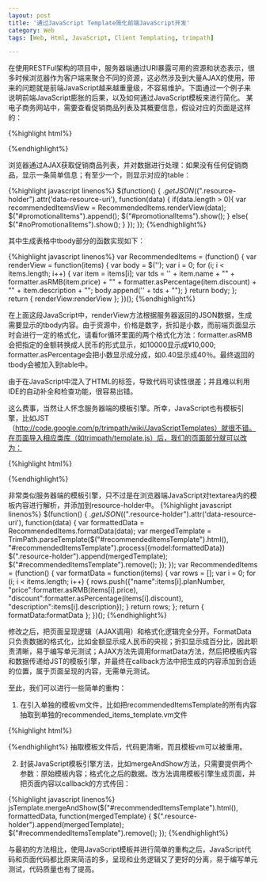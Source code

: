 ```yaml
---
layout: post
title: '通过JavaScript Template简化前端JavaScript开发'
category: Web
tags: [Web, Html, JavaScript, Client Templating, trimpath]

---
```


在使用RESTFul架构的项目中，服务器端通过URI暴露可用的资源和状态表示，很多时候浏览器作为客户端来聚合不同的资源，这必然涉及到大量AJAX的使用，带来的问题就是前端JavaScript越来越重量级，不容易维护。下面通过一个例子来说明前端JavaScript膨胀的后果，以及如何通过JavaScript模板来进行简化。
某电子商务网站中，需要查看促销商品列表及其概要信息，假设对应的页面是这样的：

{%highlight html%}
<div class="resource-holder" data-resource-uri="items/recommended">
<table id="recommendedItems" style="display:none">
<thead>
<tr>
<th>名称</th>
<th>价格</th>
<th>折扣</th>
<th>描述</th>
</tr>
</thead>
</table>
<div id="noRecommendedItems" style="display: none">
<h2>对不起, 当前没有促销商品</h2>
</div>
</div>
{%endhighlight%}

浏览器通过AJAX获取促销商品列表，并对数据进行处理：如果没有任何促销商品，显示一条简单信息；有至少一个，则显示对应的table：

{%highlight javascript linenos%}
$(function() {
	$.getJSON($(".resource-holder").attr('data-resource-uri'), function(data) {
		if(data.length > 0){
			var recommendedItemsView = RecommendedItems.renderView(data);
			$("#promotionalItems").append();
			$("#promotionalItems").show();
		}
		else{
			$("#noPromotionalItems").show();
		}
	});
});
{%endhighlight%}

其中生成表格中tbody部分的函数实现如下：

{%highlight javascript linenos%}
var RecommendedItems = (function() {
	var renderView = function(items) {
		var body = $('<tbody></tbody>');
		var i = 0;
		for (i; i < items.length; i++) {
			var item = items[i];
			var tds = '<td>' + item.name + "</td><td>" + formatter.asRMB(item.price) + "</td><td>" + formatter.asPercentage(item.discount) + "</td><td>" + item.description + "</td>";
			body.append('<tr>' + tds + "</tr>");
		}
		return body;
	};
	return {
		renderView:renderView
	};
})();
{%endhighlight%}

在上面这段JavaScript中，renderView方法根据服务器返回的JSON数据，生成需要显示的tbody内容。由于资源中，价格是数字，折扣是小数，而前端页面显示时会进行一定的格式化，请看for循环里面的两个格式化方法：formatter.asRMB会把指定的金额转换成人民币的形式显示，如10000显示成¥10,000; formatter.asPercentage会把小数显示成分成，如0.40显示成40％。最终返回的tbody会被加入到table中。

由于在JavaScript中混入了HTML的标签，导致代码可读性很差；并且难以利用IDE的自动补全和检查功能，很容易出错。

这么费事，当然让人怀念服务器端的模板引擎。所幸，JavaScript也有模板引擎，比如JST（http://code.google.com/p/trimpath/wiki/JavaScriptTemplates）就很不错。在页面导入相应类库（如trimpath/template.js）后，我们的页面部分就可以改为：

{%highlight html%}
<div data-resource-uri="items/recommended">
</div>

<textarea id="recommendedItemsTemplate" style="display:none">
{if model.items.length > 0}
<table id="recommendedItems">
<thead>
<tr>
<th>名称</th>
<th>价格</th>
<th>折扣</th>
<th>描述</th>
</tr>
</thead>
<tbody>
{for item in model.items}
<tr>
<td>item.name</td>
<td>item.price</td>
<td>item.discount</td>
<td>item.description</td>
</tr>
{/for}
</tbody>
</table>
{else}
<div id="noRecommendedItems">
<h2>对不起, 当前没有促销商品</h2>
</div>
{/if}

</textarea>
{%endhighlight%}

非常类似服务器端的模板引擎，只不过是在浏览器端JavaScript对textarea内的模板内容进行解析，并添加到resource-holder中。
{%highlight javascript linenos%}
$(function() {
	$.getJSON($(".resource-holder").attr('data-resource-uri'), function(data) {
		var formattedData = RecommendedItems.formatData(data);
		var mergedTemplate = TrimPath.parseTemplate($("#recommendedItemsTemplate").html(), "#recommendedItemsTemplate").process({model:formattedData})
		$(".resource-holder").append(mergedTemplate);
		$("#recommendedItemsTemplate").remove();
	});
});
var RecommendedItems = (function() {
	var formatData = function(items) {
		var rows = [];
		var i = 0;
		for (i; i < items.length; i++) {
			rows.push({"name":items[i].planNumber,
			"price":formatter.asRMB(items[i].price),
			"discount":formatter.asPercentage(items[i].discount),
			"description":items[i].description});
		}
		return rows;
	};
	return {
		formatData:formatData
	};
})();
{%endhighlight%}

修改之后，把页面呈现逻辑（AJAX调用）和格式化逻辑完全分开。FormatData只负责数据的格式化，比如金额显示成人民币的央视；折扣显示成百分比，因此职责清晰，易于编写单元测试；AJAX方法先调用formatData方法，然后把模板内容和数据传递给JST的模板引擎，并最终在callback方法中把生成的内容添加到合适的位置，属于页面呈现的内容，无需单元测试。

至此，我们可以进行一些简单的重构：
1. 在引入单独的模板vm文件，比如把recommendedItemsTemplate的所有内容抽取到单独的recommended_items_template.vm文件

{%highlight html%}
<textarea id="recommendedItemsTemplate" style="display:none">
#include("recommended_items_template.vm")
</textarea>
{%endhighlight%}
抽取模板文件后，代码更清晰，而且模板vm可以被重用。

2. 封装JavaScript模板引擎方法，比如mergeAndShow方法，只需要提供两个参数：原始模板内容；格式化之后的数据。改方法调用模板引擎生成页面，并把页面内容以callback的方式传回：

{%highlight javascript linenos%}
jsTemplate.mergeAndShow($("#recommendedItemsTemplate").html(), formattedData, function(mergedTemplate) {
	$(".resource-holder").append(mergedTemplate);
	$("#recommendedItemsTemplate").remove();
});
{%endhighlight%}

与最初的方法相比，使用JavaScript模板并进行简单的重构之后，JavaScript代码和页面代码都比原来简洁的多，呈现和业务逻辑又了更好的分离，易于编写单元测试，代码质量也有了提高。
